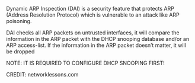 Dynamic ARP Inspection (DAI) is a security feature that protects ARP (Address Resolution Protocol) which is vulnerable to an attack like ARP poisoning.

DAI checks all ARP packets on untrusted interfaces, it will compare the information in the ARP packet with the DHCP snooping database and/or an ARP access-list. If the information in the ARP packet doesn’t matter, it will be dropped






NOTE: IT IS REQUIRED TO CONFIGURE DHCP SNOOPING FIRST!


CREDIT: networklessons.com
